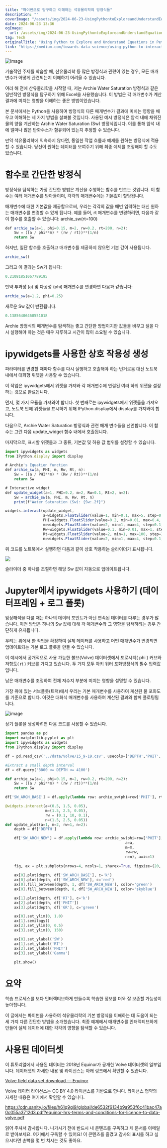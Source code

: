 ```yaml
---
title: "파이썬으로 탐구하고 이해하는 석유물리학의 방정식들"
description: ""
coverImage: "/assets/img/2024-06-23-UsingPythontoExploreandUnderstandEquationsinPetrophysics_0.png"
date: 2024-06-23 13:36
ogImage: 
  url: /assets/img/2024-06-23-UsingPythontoExploreandUnderstandEquationsinPetrophysics_0.png
tag: Tech
originalTitle: "Using Python to Explore and Understand Equations in Petrophysics"
link: "https://medium.com/towards-data-science/using-python-to-interactively-explore-and-understand-equations-in-petrophysics-705b3db8b2ab"
---
```




![Image](/assets/img/2024-06-23-UsingPythontoExploreandUnderstandEquationsinPetrophysics_0.png)

기술적인 주제를 학습할 때, 산유물리학 등 많은 방정식과 관련이 있는 경우, 모든 매개변수가 어떻게 관련되는지 이해하기 어려울 수 있습니다.

여러 해 전에 산유물리학을 시작할 때, 저는 Archie Water Saturation 방정식과 같은 일반적인 방정식을 탐구하기 위해 Excel을 사용했습니다. 이 방법은 각 매개변수가 계산 결과에 미치는 영향을 이해하는 좋은 방법이었습니다.

본 문서에서는 Python을 사용하여 방정식의 다른 매개변수가 결과에 미치는 영향을 배우고 이해하는 세 가지 방법을 살펴볼 것입니다. 사용된 예시 방정식은 암석 내에 채워진 물의 양을 계산하는 Archie Water Saturation (Sw) 방정식입니다. 이를 통해 암석 내에 얼마나 많은 탄화수소가 함유되어 있는지 추정할 수 있습니다.


<div class="content-ad"></div>

만약 석유물리학에 익숙하지 않다면, 동일한 작업 흐름과 예제를 원하는 방정식에 적용할 수 있습니다. 당신이 원하는 데이터를 보여주기 위해 최종 예제를 조정해야 할 수도 있습니다.

# 함수로 간단한 방정식

방정식을 탐색하는 가장 간단한 방법은 계산을 수행하는 함수를 만드는 것입니다. 이 함수는 여러 매개변수를 받아들이며, 각각의 매개변수에는 기본값이 할당됩니다.

매개변수에 대한 기본값을 제공함으로써, 우리는 각각의 값을 매번 입력하는 대신 원하는 매개변수를 변경할 수 있게 됩니다. 예를 들어, rt 매개변수를 변경하려면, 다음과 같이 함수를 호출할 수 있습니다: archie_sw(rt=100)

<div class="content-ad"></div>

```js
def archie_sw(a=1, phi=0.15, m=2, rw=0.2, rt=200, n=2):
    Sw = ((a / phi**m) * (rw / rt))**(1/n)
    return Sw
```

하지만, 일단 함수를 호출하고 매개변수를 제공하지 않으면 기본 값이 사용됩니다.

```js
archie_sw()
```

그리고 이 결과는 Sw가 됩니다:

<div class="content-ad"></div>

```js
0.21081851067789195
```

만약 투과성 (a) 및 다공성 (phi) 매개변수를 변경하면 다음과 같습니다:

```js
archie_sw(a=1.2, phi=0.25)
```

새로운 Sw 값이 반환됩니다.

<div class="content-ad"></div>

```js
0.13856406460551018
```

Archie 방정식의 매개변수를 탐색하는 좋고 간단한 방법이지만 값들을 바꾸고 셀을 다시 실행해야 하는 것은 매우 지루하고 시간이 많이 소요될 수 있습니다.

# ipywidgets를 사용한 상호 작용성 생성

파라미터를 변경할 때마다 함수를 다시 실행하고 호출해야 하는 번거로움 대신 노트북 내에서 대화형 위젯을 사용할 수 있습니다.

<div class="content-ad"></div>

이 작업은 ipywidgets에서 위젯을 가져와 각 매개변수에 연결된 여러 하위 위젯을 설정하는 것으로 완료됩니다.

먼저, 몇 가지 모듈을 가져와야 합니다. 첫 번째로는 ipywidgets에서 위젯들을 가져오고, 노트북 안에 위젯들을 표시하기 위해 IPython.display에서 display를 가져와야 합니다.

다음으로, Archie Water Saturation 방정식과 관련 매개 변수들을 선언합니다. 이 함수는 그런 다음 update_widget 함수 내에서 호출됩니다. 

마지막으로, 표시할 위젯들과 그 종류, 기본값 및 허용 값 범위를 설정할 수 있습니다.

<div class="content-ad"></div>

```js
import ipywidgets as widgets
from IPython.display import display

# Archie's Equation function
def archie_sw(a, PHI, m, Rw, Rt, n):
    Sw = ((a / PHI**m) * (Rw / Rt))**(1/n)
    return Sw

# Interactive widget
def update_widget(a=1, PHI=0.2, m=2, Rw=0.1, Rt=2, n=2):
    Sw = archie_sw(a, PHI, m, Rw, Rt, n)
    print(f"Water Saturation (Sw): {Sw:.2f}")

widgets.interact(update_widget, 
                 a=widgets.FloatSlider(value=1, min=0.1, max=5, step=0.1, description='a:'),
                 PHI=widgets.FloatSlider(value=0.2, min=0.01, max=0.4, step=0.01, description='PHI:'),
                 m=widgets.FloatSlider(value=2, min=1, max=4, step=0.1, description='m:'),
                 Rw=widgets.FloatSlider(value=0.1, min=0.01, max=1, step=0.01, description='Rw:'),
                 Rt=widgets.FloatSlider(value=2, min=1, max=100, step=1, description='Rt:'),
                 n=widgets.FloatSlider(value=2, min=1, max=4, step=0.1, description='n:'))
```

위 코드를 노트북에서 실행하면 다음과 같이 상호 작용하는 슬라이더가 표시됩니다.

<img src="https://miro.medium.com/v2/resize:fit:656/1*tKwrqeihgZYjPbCbbP4dyw.gif" />

슬라이더 중 하나를 조절하면 해당 Sw 값이 자동으로 업데이트됩니다.

<div class="content-ad"></div>

# Jupyter에서 ipywidgets 사용하기 (데이터프레임 + 로그 플롯)

암상해석을 다룰 때는 하나의 데이터 포인트가 아닌 연속된 데이터를 다루는 경우가 많습니다. 이전 방법은 하나의 Sw 값에 대해 각 매개변수와 그 영향을 탐색하려는 경우 간단하게 유지됩니다.

우리는 위에서 한 작업을 확장하여 실제 데이터를 사용하고 어떤 매개변수가 변경되면 업데이트되는 기본 로그 플롯을 만들 수 있습니다.

이 예시에서 공개적으로 사용 가능한 볼브(Volve) 데이터셋에서 포로시티( phi ) 커브와 저항도( rt ) 커브를 가지고 있습니다. 두 가지 모두 아키 워터 포화방정식의 필수 입력값입니다.

<div class="content-ad"></div>

남은 매개변수를 조정하여 전체 저수지 부분에 미치는 영향을 설명할 수 있습니다.

가장 위에 있는 서브플롯(트랙)에서 우리는 기본 매개변수를 사용하여 계산된 물 포화도를 기준으로 합니다. 이것은 대화식 매개변수를 사용하여 계산된 결과와 함께 플로팅됩니다.

![image](https://miro.medium.com/v2/resize:fit:1400/1*ousiE50m2vaWq5ME7RykYw.gif)

상기 플롯을 생성하려면 다음 코드를 사용할 수 있습니다.

<div class="content-ad"></div>

```python
import pandas as pd
import matplotlib.pyplot as plt
import ipywidgets as widgets
from IPython.display import display

df = pd.read_csv('../data/Volve/15_9-19.csv', usecols=['DEPTH','PHIT', 'GR','RT'], na_values=-999)

#Extract a small depth interval
df = df.query('3800 <= DEPTH <= 4100')

def archie_sw(a=1, phi=0.15, m=2, rw=0.2, rt=200, n=2):
    Sw = ((a / phi**m) * (rw / rt))**(1/n)
    return Sw

df['SW_ARCH_BASE'] = df.apply(lambda row: archie_sw(phi=row['PHIT'], rt=row['RT']), axis=1)

@widgets.interact(a=(0.5, 1.5, 0.05),
                  m=(1.5, 2.5, 0.05),
                  rw = (0.1, 10, 0.1),
                  n=(1.5, 2.5, 0.05))                  
def update_plot(a=1, m=2, rw=1, n=2):
    depth = df['DEPTH']

    df['SW_ARCH_NEW'] = df.apply(lambda row: archie_sw(phi=row['PHIT'], rt=row['RT'], 
                                                      a=a,
                                                      m=m,
                                                      rw=rw,
                                                      n=n), axis=1)
    
    fig, ax = plt.subplots(nrows=4, ncols=1, sharex=True, figsize=(20, 10))
    
    ax[0].plot(depth, df['SW_ARCH_BASE'], c='k')
    ax[0].plot(depth, df['SW_ARCH_NEW'], c='red')
    ax[0].fill_between(depth, 1, df['SW_ARCH_NEW'], color='green')
    ax[0].fill_between(depth, 0, df['SW_ARCH_NEW'], color='skyblue')

    ax[1].plot(depth, df['RT'], c='k')
    ax[2].plot(depth, df['PHIT'])
    ax[3].plot(depth, df['GR'], c='green')

    ax[0].set_ylim(0, 1.0)
    ax[1].semilogy()
    ax[2].set_ylim(0, 0.5)
    ax[3].set_ylim(0, 150)

    ax[0].set_ylabel('SW')
    ax[1].set_ylabel('RT')
    ax[2].set_ylabel('PHIT')
    ax[3].set_ylabel('Gamma')
    
    plt.show()
```

# 요약

학습 프로세스를 보다 인터랙티브하게 만들수록 학습한 정보를 더욱 잘 보존할 가능성이 높아집니다.

이 글에서는 파이썬을 사용하여 석유물리학의 기본 방정식을 이해하는 데 도움이 되는 세 가지 다른 간단한 방법을 소개했습니다. 최종 예제에서 매개변수를 인터랙티브하게 만들어 실제 데이터에 대한 각각의 영향을 탐색할 수 있습니다.

<div class="content-ad"></div>

# 사용된 데이터셋

이 튜토리얼에서 사용된 데이터는 2018년 Equinor가 공개한 Volve 데이터셋의 일부입니다. 데이터셋의 자세한 내용 및 라이선스는 아래 링크에서 확인할 수 있습니다.

[Volve field data set download — Equinor](링크)

Volve 데이터 라이선스는 CC BY 4.0 라이선스를 기반으로 합니다. 라이선스 협약의 자세한 내용은 여기에서 확인할 수 있습니다.

<div class="content-ad"></div>

https://cdn.sanity.io/files/h61q9gi9/global/de6532f6134b9a953f6c41bac47a0c055a3712d3.pdf?equinor-hrs-terms-and-conditions-for-licence-to-data-volve.pdf

읽어 주셔서 감사합니다. 나가시기 전에 반드시 내 콘텐츠를 구독하고 제 문서를 이메일로 받아보세요. 여기에서 구독할 수 있어요! 이 콘텐츠를 즐겼고 감사의 표시를 하고 싶으시다면 손뼉을 몇 번 치시는 것도 좋아요.